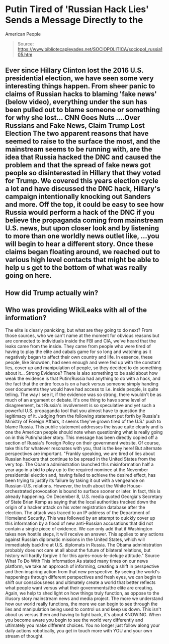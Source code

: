 # Putin Tired of 'Russian Hack Lies' Sends a Message Directly to the 
American People

> Source: https://www.bibliotecapleyades.net/SOCIOPOLITICA/sociopol_russia105.htm

Ever since
Hillary Clinton lost
the
2016 U.S. presidential election, we have seen some very
interesting things happen.
From sheer panic to claims of
Russian hacks to blaming
'fake news'
(below video),
everything under the sun has been pulled out to blame someone or
something for why she lost...
CNN Goes Nuts
....Over Russians and Fake News, Claim Trump Lost Election
The two apparent reasons that have
seemed to raise to the surface the most, and the mainstream seems to
be running with, are the idea that Russia hacked
the DNC and caused
the problem and that the spread of fake news got people so
disinterested in Hillary that they voted for Trump.
We covered this years election
cycle a lot and have discussed the DNC hack, Hillary's campaign
intentionally knocking out Sanders and more.
Off the top, it could be easy to see how
Russia would perform a hack of the DNC if you believe the propaganda
coming from
mainstream U.S. news, but upon closer look and by
listening to more than one worldly news outlet like,
...you will begin to hear a different story.
Once these claims began floating around,
we reached out to various high level contacts that might be able to
help u s get to the bottom of what was really going on here.
-
How did
Trump actually win?
-
Who was providing WikiLeaks with all of the
information?
-
The elite is clearly panicking, but what are they going
to do next?
From those sources, who we can't name at
the moment for obvious reasons but are connected to individuals
inside the FBI and CIA, we've heard that the leaks came from the
inside.
They came from people who were tired of
having to play the elite and cabals game for so long and watching as
it negatively began to affect their own country and life.
In essence, these people,
like Snowden,
had seen enough and were fed up with the constant lies, cover up and
manipulation of people, so they decided to do something about it...
Strong Evidence?
There is also something to be said about
how
weak the evidence is that Putin/Russia had anything to do with a
hack, and the fact that the entire focus is on a hack versus someone
simply handing over documents they would have had access to i.e.
inside people, is quite telling.
The way I see it, if the evidence was so
strong, there wouldn't be as much of an argument or debate.
It's one
thing to have some level of disagreement, but Russia's involvement
is so speculative and yet such a powerful U.S. propaganda tool that
you almost have to question the legitimacy of it.
Judging from the following statement put
forth by Russia's Ministry of Foreign Affairs, it seems they've
grown tired of the U.S.' push to blame Russia. This public statement
addresses the issue quite clearly and is one the American people
should note when questioning what is
really going on in this Putin/hacker story.
This
message has been directly copied off a section of Russia's Foreign
Policy on their government website. Of course, take this for
whatever resonates with you, that is the key here!
But
alternate perspectives are important.
"Frankly speaking, we are tired of lies about Russian hackers
that continue to be spread in the United States from the very
top.
The
Obama
administration
launched this misinformation half a year ago in a bid to play up
to the required nominee at the November presidential election
and, having failed to achieve the desired effect, has been
trying to justify its failure by taking it out with a vengeance
on Russian-U.S. relations.
However, the truth about the White House-orchestrated
provocation is bound to surface sooner or later. In fact, this
is already happening.
On
December 8, U.S. media quoted Georgia's Secretary of State
Brian Kemp as
saying that the local authorities tracked down the origin of a
hacker attack on his voter registration database after the
election.
The
attack was traced to an IP address of the Department of
Homeland Security.
This was followed by an attempt to quickly cover up this
information by a flood of new anti-Russian accusations that did
not contain a single piece of evidence.
We can only add that if Washington takes new
hostile steps, it will receive an answer.
This applies to any actions against Russian
diplomatic missions in the United States, which will immediately
backfire at U.S. diplomats in Russia.
The Obama administration probably does not care
at all about the future of bilateral relations, but history will
hardly forgive it for this après-nous-le-deluge attitude."
Source
What To Do With This
Information
As stated many times on our news
platform, we take an approach of informing, creating a shift in
perspective and then inspiring action from that new perspective.
By seeing the world's happenings through
different perspectives and fresh eyes, we can begin to
shift our
consciousness and ultimately create a world that better reflects
what people want versus what their governments/the elite are
creating.
Again, we help to shed light on how
things truly function, as oppose to the illusory story mainstream
news and media project.
The more we understand how our world
really functions, the more we can begin to see through the lies and
manipulation being used to control us and keep us down. This isn't
about us versus them and having to fight back, it's about KNOWING.
When you become aware you begin to see
the world very differently and ultimately you make different
choices.
You no longer just follow along your
daily actions robotically, you get in touch more with YOU and your
own stream of thought.
